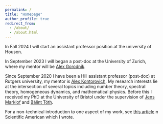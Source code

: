 ```yaml
---
permalink: /
title: "Homepage"
author_profile: true
redirect_from: 
  - /about/
  - /about.html
---
```


In Fall 2024 I will start an assistant professor position at the university of Houson. 

In September 2023 I will began a post-doc at the University of Zurich, where my mentor will be [Alex Gorodnik](https://www.math.uzh.ch/gorodnik/).

Since September 2020 I have been a Hill assistant professor (post-doc) at Rutgers university, my mentor is [Alex Kontorovich](https://sites.math.rutgers.edu/~alexk/). My research interests lie at the intersection of several topics including number theory, spectral theory, homogeneous dynamics, and mathematical physics. Before this I received my PhD at the University of Bristol under the supervision of [Jens Marklof](https://people.maths.bris.ac.uk/~majm/home.html) and [Bálint Tóth](https://sites.google.com/view/balint-toth-math/home). 



For a non-technical introduction to one aspect of my work, see [this article](https://www.scientificamerican.com/article/these-numbers-look-random-but-arent-mathematicians-prove/) n Scientific American which I wrote. 
